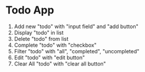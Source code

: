 # Todo App

1. Add new "todo" with "input field" and "add button"
2. Display "todo" in list
3. Delete "todo" from list
4. Complete "todo" with "checkbox"
5. Filter "todo" with "all", "completed", "uncompleted"
6. Edit "todo" with "edit button"
7. Clear All "todo" with "clear all button"